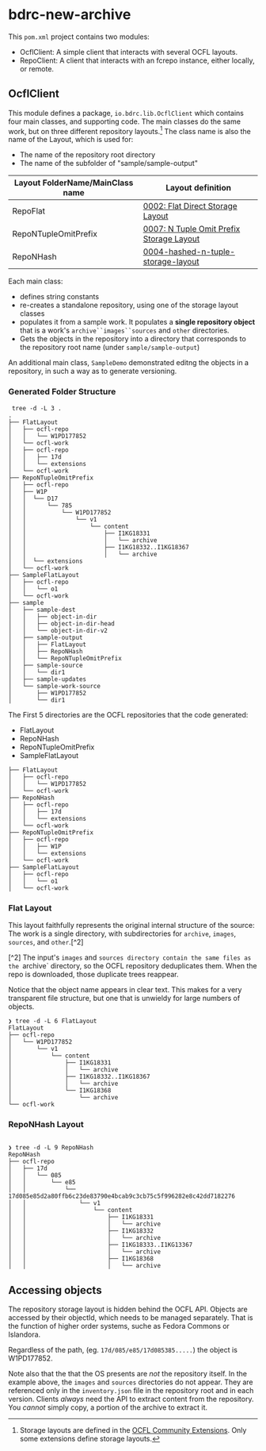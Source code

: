 # bdrc-new-archive 
This `pom.xml` project contains two modules:
- OcflClient: A simple client that interacts with several OCFL layouts.
- RepoClient: A client that interacts with an fcrepo instance, either locally, or remote.

## OcflClient
This module defines a package, `io.bdrc.lib.OcflClient` which contains four main classes,
and supporting code. The main classes do the same work, but on three different repository
layouts.[^1] The class name is also the name of the Layout, which is used for:
* The name of the repository root directory
* The name of the subfolder of "sample/sample-output"  

[^1]: Storage layouts are defined in the [OCFL Community Extensions](https://ocfl.github.io/extensions/). Only some extensions
define storage layouts.

| Layout FolderName/MainClass name | Layout definition                                                                                          |
|----------------------------------|------------------------------------------------------------------------------------------------------------|
| RepoFlat                         | [0002: Flat Direct Storage Layout](https://ocfl.github.io/extensions/0002-flat-direct-storage-layout.html) |
| RepoNTupleOmitPrefix             | [0007: N Tuple Omit Prefix Storage Layout](https://ocfl.github.io/extensions/0007-n-tuple-omit-prefix-storage-layout.html)                                                                                                       |
| RepoNHash                        | [0004-hashed-n-tuple-storage-layout](https://ocfl.github.io/extensions/0004-hashed-n-tuple-storage-layout.html)         |

Each main class: 
- defines string constants
- re-creates a standalone repository, using one of the storage layout classes
- populates it from a sample work. It populates a **single repository object** that is a work's `archive``images``sources` and `other` directories.
- Gets the objects in the repository into a directory that corresponds to the 
repository root name (under `sample/sample-output`)

An additional main class, `SampleDemo` demonstrated editng the objects in a repository,
in such a way as to generate versioning.

### Generated Folder Structure

```shell
 tree -d -L 3 .
.
├── FlatLayout
│   ├── ocfl-repo
│   │   └── W1PD177852
│   └── ocfl-work
│   ├── ocfl-repo
│   │   ├── 17d
│   │   └── extensions
│   └── ocfl-work
├── RepoNTupleOmitPrefix
│   ├── ocfl-repo
│   ├── W1P
│   │  └── D17
│   │      └── 785
│   │          └── W1PD177852
│   │              └── v1
│   │                  └── content
│   │                      ├── I1KG18331
│   │                      │   └── archive
│   │                      ├── I1KG18332..I1KG18367
│   │                      │   └── archive
│   │  └── extensions
│   └── ocfl-work
├── SampleFlatLayout
│   ├── ocfl-repo
│   │   └── o1
│   └── ocfl-work
├── sample
│   ├── sample-dest
│   │   ├── object-in-dir
│   │   ├── object-in-dir-head
│   │   └── object-in-dir-v2
│   ├── sample-output
│   │   ├── FlatLayout
│   │   ├── RepoNHash
│   │   └── RepoNTupleOmitPrefix
│   ├── sample-source
│   │   └── dir1
│   ├── sample-updates
│   └── sample-work-source
│       ├── W1PD177852
│       └── dir1
```
The First 5 directories are the OCFL repositories that the code generated:
- FlatLayout
- RepoNHash
- RepoNTupleOmitPrefix
- SampleFlatLayout

```shell
├── FlatLayout
│   ├── ocfl-repo
│   │   └── W1PD177852
│   └── ocfl-work
├── RepoNHash
│   ├── ocfl-repo
│   │   ├── 17d
│   │   └── extensions
│   └── ocfl-work
├── RepoNTupleOmitPrefix
│   ├── ocfl-repo
│   │   ├── W1P
│   │   └── extensions
│   └── ocfl-work
├── SampleFlatLayout
│   ├── ocfl-repo
│   │   └── o1
│   └── ocfl-work
```

### Flat Layout
This layout faithfully represents the original internal structure of the source:  The work is a single directory,
with subdirectories for `archive`, `images`, `sources`, and `other`.[^2]

[^2] The input's `images` and `sources directory contain the same files as the `archive` directory, so the OCFL repository deduplicates them. When the repo is downloaded,
those duplicate trees reappear.

Notice that the object name appears in clear text. This makes for a very transparent file structure, but one that is unwieldy for large numbers of objects.


```shell
❯ tree -d -L 6 FlatLayout
FlatLayout
├── ocfl-repo
│   └── W1PD177852
│       └── v1
│           └── content
│               ├── I1KG18331
│               │   └── archive
│               ├── I1KG18332..I1KG18367
│               │   └── archive
│               └── I1KG18368
│                   └── archive
└── ocfl-work

```

### RepoNHash Layout

```shell

❯ tree -d -L 9 RepoNHash
RepoNHash
├── ocfl-repo
│   ├── 17d
│   │   └── 085
│   │       └── e85
│   │           └── 17d085e85d2a80ffb6c23de83790e4bcab9c3cb75c5f996282e8c42dd7182276
│   │               └── v1
│   │                   └── content
│   │                       ├── I1KG18331
│   │                       │   └── archive
│   │                       ├── I1KG18332
│   │                       │   └── archive
│   │                       ├── I1KG18333..I1KG13367
│   │                       │   └── archive
│   │                       ├── I1KG18368
│   │                       │   └── archive
```

## Accessing objects
The repository storage layout is hidden behind the OCFL API. Objects are accessed by their objectId, which needs to
be managed separately. That is the function of higher order systems, suche as Fedora Commons or Islandora.

Regardless of the path, (eg. `17d/085/e85/17d085385.....`) the object is W1PD177852.

Note also that the that the OS presents are *not* the repository itself. In the example above, the `images` and `sources` directories 
do not appear. They are referenced only in the `inventory.json` file  in the repository root and in each version.
Clients *always* need the API to extract content from the repository. You *cannot* simply copy, a portion of the archive
to extract it.